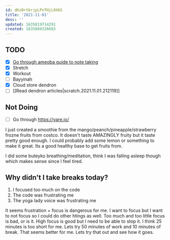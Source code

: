 ```yaml
---
id: dKzBrtbrjpLPnTHjL9X6S
title: '2021-11-01'
desc: ''
updated: 1635819714291
created: 1635804326683
---
```


## TODO

- [x] [Go through ameoba guide to note taking](https://wiki.dendron.so/notes/e780000d-c784-4945-8e42-35218a3ecf10)
- [x] Stretch
- [x] Workout
- [ ] Bayyinah
- [x] Cloud store dendron
- [ ] [[Read dendron articles|scratch.2021.11.01.212119]]

## Not Doing

- [ ] Go through https://yare.io/

I just created a smoothie from the mango/peanch/pineapple/strawberry frozne fruits from costco. It doesn't taste AMAZINGLY fruity but it taste pretty good enough. I could probably add some lemon or something to make it great. Its a good healthy base to get fruits from.

I did some buteyko breathing/meditation, think I was falling asleep though which makes sense since I feel tired.

## Why didn't I take breaks today?

1. I focused too much on the code
2. The code was frustrating me
3. The yoga lady voice was frustrating me

It seems frustration + focus is dangerous for me. I want to focus but I want to not focus so I could do other htings as well. Too much and too little focus is bad, or is it. High focus is good but I need to be able to stop it. I think 25 minutes is too short for me. Lets try 50 minutes of work and 10 minutes of break. That seems better for me. Lets try that out and see how it goes.
